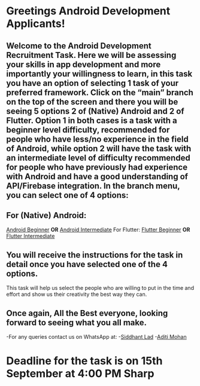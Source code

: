 # Greetings Android Development Applicants!
## Welcome to the Android Development Recruitment Task. Here we will be assessing your skills in app development and more importantly your willingness to learn, in this task you have an option of selecting 1 task of your preferred framework. Click on the “main” branch on the top of the screen and there you will be seeing 5 options 2 of (Native) Android and 2 of Flutter. Option 1 in both cases is a task with a beginner level difficulty, recommended for people who have less/no experience in the field of Android, while option 2 will have the task with an intermediate level of difficulty recommended for people who have previously had experience with Android and have a good understanding of API/Firebase integration. In the branch menu, you can select one of 4 options:
## For (Native) Android:
[Android Beginner]()
<b>OR</b>
[Android Intermediate]()
For Flutter:
[Flutter Beginner]()
<b>OR</b>
[Flutter Intermediate]()

## You will receive the instructions for the task in detail once you have selected one of the 4 options.
This task will help us select the people who are willing to put in the time and effort and show us their creativity the best way they can. 

## Once again, All the Best everyone, looking forward to seeing what you all make.

-For any queries contact us on WhatsApp at:
-[Siddhant Lad](https://wa.me/9082003007)
-[Aditi Mohan](https://wa.me/9702939340)

# Deadline for the task is on 15th September at 4:00 PM Sharp



